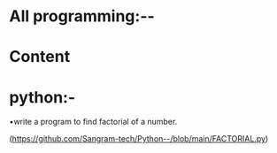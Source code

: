 # All programming:--

# Content

# python:-

•write a program to find factorial of a number.

(https://github.com/Sangram-tech/Python--/blob/main/FACTORIAL.py)
